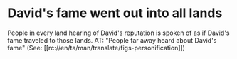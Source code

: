 # David's fame went out into all lands

People in every land hearing of David's reputation is spoken of as if David's fame traveled to those lands. AT: "People far away heard about David's fame" (See: [[rc://en/ta/man/translate/figs-personification]])

